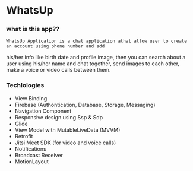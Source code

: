 # WhatsUp

### what is this app??
	WhatsUp Application is a chat application athat allow user to create an account using phone number and add 
  his/her info like birth date and profile image, then you can search about a user using his/her name and 
  chat together, send images to each other, make a voice or video calls between them.
### Techlologies
- View Binding
- Firebase (Authontication, Database, Storage, Messaging)
- Navigation Component
- Responsive design using Ssp & Sdp
- Glide
- View Model with MutableLiveData (MVVM)
- Retrofit
- Jitsi Meet SDK (for video and voice calls)
- Notifications
- Broadcast Receiver
- MotionLayout
